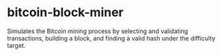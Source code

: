 # bitcoin-block-miner
Simulates the Bitcoin mining process by selecting and validating transactions, building a block, and finding a valid hash under the difficulty target.
